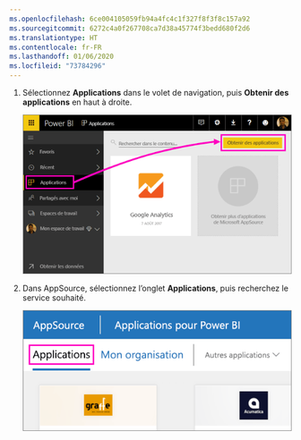 ```yaml
---
ms.openlocfilehash: 6ce004105059fb94a4fc4c1f327f8f3f8c157a92
ms.sourcegitcommit: 6272c4a0f267708ca7d38a45774f3bedd680f2d6
ms.translationtype: HT
ms.contentlocale: fr-FR
ms.lasthandoff: 01/06/2020
ms.locfileid: "73784296"
---
```

1. Sélectionnez **Applications** dans le volet de navigation, puis **Obtenir des applications** en haut à droite.
   
     ![Icône Obtenir des applications](./media/powerbi-service-apps-get-more-apps/power-bi-service-apps-get-apps-1-app-line.png)
2. Dans AppSource, sélectionnez l’onglet **Applications**, puis recherchez le service souhaité.
   
    ![Onglet Applications dans AppSource](./media/powerbi-service-apps-get-more-apps/power-bi-appsource-apps.png)

